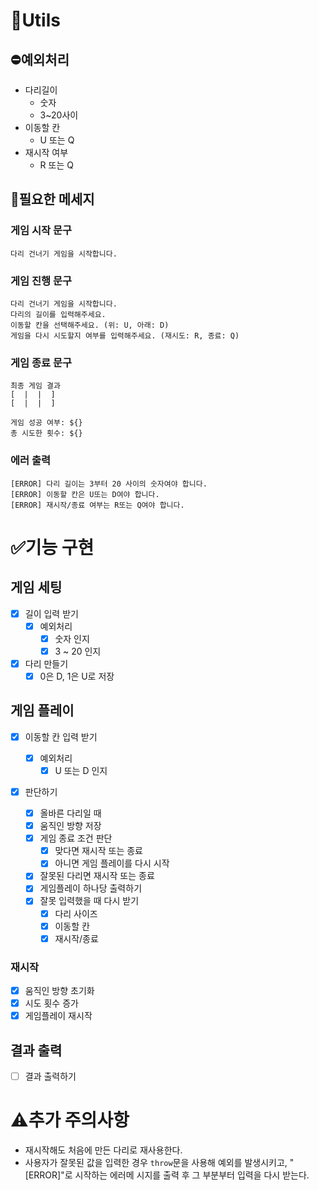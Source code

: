 # 📌Utils

## ⛔예외처리

- 다리길이
  - 숫자
  - 3~20사이
- 이동할 칸
  - U 또는 Q
- 재시작 여부
  - R 또는 Q

## 📢필요한 메세지

### 게임 시작 문구

```
다리 건너기 게임을 시작합니다.
```

### 게임 진행 문구

```
다리 건너기 게임을 시작합니다.
다리의 길이를 입력해주세요.
이동할 칸을 선택해주세요. (위: U, 아래: D)
게임을 다시 시도할지 여부를 입력해주세요. (재시도: R, 종료: Q)
```

### 게임 종료 문구

```
최종 게임 결과
[  |  |  ]
[  |  |  ]

게임 성공 여부: ${}
총 시도한 횟수: ${}
```

### 에러 출력

```
[ERROR] 다리 길이는 3부터 20 사이의 숫자여야 합니다.
[ERROR] 이동할 칸은 U또는 D여야 합니다.
[ERROR] 재시작/종료 여부는 R또는 Q여야 합니다.
```

# ✅기능 구현

## 게임 세팅

- [x] 길이 입력 받기
  - [x] 예외처리
    - [x] 숫자 인지
    - [x] 3 ~ 20 인지
- [x] 다리 만들기
  - [x] 0은 D, 1은 U로 저장

## 게임 플레이

- [x] 이동할 칸 입력 받기
  - [x] 예외처리
    - [x] U 또는 D 인지
- [x] 판단하기

  - [x] 올바른 다리일 때
  - [x] 움직인 방향 저장
  - [x] 게임 종료 조건 판단
    - [x] 맞다면 재시작 또는 종료
    - [x] 아니면 게임 플레이를 다시 시작
  - [x] 잘못된 다리면 재시작 또는 종료
  - [x] 게임플레이 하나당 출력하기
  - [x] 잘못 입력했을 때 다시 받기
    - [x] 다리 사이즈
    - [x] 이동할 칸
    - [x] 재시작/종료

### 재시작

- [x] 움직인 방향 초기화
- [x] 시도 횟수 증가
- [x] 게임플레이 재시작

## 결과 출력

- [ ] 결과 출력하기

# ⚠️추가 주의사항

- 재시작해도 처음에 만든 다리로 재사용한다.
- 사용자가 잘못된 값을 입력한 경우 `throw`문을 사용해 예외를 발생시키고, "[ERROR]"로 시작하는 에러메
  시지를 출력 후 그 부분부터 입력을 다시 받는다.
